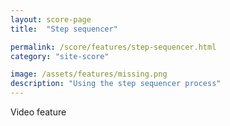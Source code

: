 ```yaml
---
layout: score-page
title:  "Step sequencer"

permalink: /score/features/step-sequencer.html
category: "site-score"

image: /assets/features/missing.png
description: "Using the step sequencer process"
---
```


Video feature
